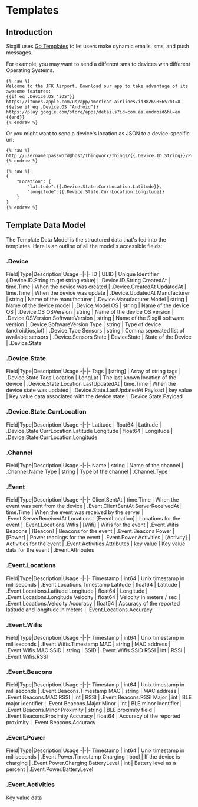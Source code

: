 # Templates

## Introduction

Sixgill uses [Go Templates](https://golang.org/pkg/html/template/) to let users make dynamic emails, sms, and push messages.  

For example, you may want to send a different sms to devices with different Operating Systems.

```
{% raw %}
Welcome to the JFK Airport. Download our app to take advantage of its awesome features:
{{if eq .Device.OS "iOS"}}
https://itunes.apple.com/us/app/american-airlines/id382698565?mt=8
{{else if eq .Device.OS "Android"}}
https://play.google.com/store/apps/details?id=com.aa.android&hl=en
{{end}}
{% endraw %}
```

Or you might want to send a device's location as JSON to a device-specific url:

```
{% raw %}
http://username:password@host/Thingworx/Things/{{.Device.ID.String}}/Properties/Location
{% endraw %}
```

```
{% raw %}
{
    "Location": {
        "latitude":{{.Device.State.CurrLocation.Latitude}},
        "longitude":{{.Device.State.CurrLocation.Longitude}}
    }
}
{% endraw %}
```

## Template Data Model

The Template Data Model is the structured data that's fed into the templates. Here is an outline of all the model's accessible fields:

### .Device

Field|Type|Description|Usage
-|-|-
ID | ULID | Unique Identifier (.Device.ID.String to get string value) | .Device.ID.String
CreatedAt | time.Time | When the device was created | .Device.CreatedAt
UpdatedAt | time.Time | When the device was update | .Device.UpdatedAt
Manufacturer | string | Name of the manufacturer | .Device.Manufacturer
Model | string | Name of the device model | .Device.Model
OS | string | Name of the device OS | .Device.OS
OSVersion | string | Name of the device OS version | .Device.OSVersion
SoftwareVersion | string | Name of the Sixgill software version | .Device.SoftwareVersion
Type | string | Type of device (android,ios,iot) | .Device.Type
Sensors | string | Comma seperated list of available sensors | .Device.Sensors
State | DeviceState | State of the Device | .Device.State

### .Device.State

Field|Type|Description|Usage
-|-|-
Tags | [string] | Array of string tags | .Device.State.Tags
Location | LongLat | The last known location of the device | .Device.State.Location
LastUpdatedAt | time.Time | When the device state was updated | .Device.State.LastUpdatedAt
Payload | key value | Key value data associated with the device state | .Device.State.Payload

### .Device.State.CurrLocation

Field|Type|Description|Usage
-|-|-
Latitude | float64 | Latitude | .Device.State.CurrLocation.Latitude
Longitude | float64 | Longitude | .Device.State.CurrLocation.Longitude

### .Channel

Field|Type|Description|Usage
-|-|-
Name | string | Name of the channel | .Channel.Name
Type | string | Type of the channel | .Channel.Type

### .Event

Field|Type|Description|Usage
-|-|-
ClientSentAt | time.Time | When the event was sent from the device | .Event.ClientSentAt
ServerReceivedAt | time.Time | When the event was received by the server | .Event.ServerReceivedAt
Locations | [EventLocation] | Locations for the event | .Event.Locations
Wifis | [Wifi] | Wifis for the event | .Event.Wifis
Beacons | [Beacon] | Beacons for the event | .Event.Beacons
Power | [Power] | Power readings for the event | .Event.Power
Activities | [Activity] | Activities for the event | .Event.Activities
Attributes | key value | Key value data for the event | .Event.Attributes

### .Event.Locations

Field|Type|Description|Usage
-|-|-
Timestamp | int64 | Unix timestamp in milliseconds | .Event.Locations.Timestamp
Latitude | float64 | Latitude | .Event.Locations.Latitude
Longitude | float64 | Longitude | .Event.Locations.Longitude
Velocity | float64 | Velocity in meters / sec | .Event.Locations.Velocity
Accuracy | float64 | Accuracy of the reported latitude and longitude in meters | .Event.Locations.Accuracy

### .Event.Wifis

Field|Type|Description|Usage
-|-|-
Timestamp | int64 | Unix timestamp in milliseconds | .Event.Wifis.Timestamp
MAC | string | MAC address | .Event.Wifis.MAC
SSID | string | SSID | .Event.Wifis.SSID
RSSI | int | RSSI | .Event.Wifis.RSSI

### .Event.Beacons

Field|Type|Description|Usage
-|-|-
Timestamp | int64 | Unix timestamp in milliseconds | .Event.Beacons.Timestamp
MAC | string | MAC address | .Event.Beacons.MAC
RSSI | int | RSSI | .Event.Beacons.RSSI
Major | int | BLE major identifier | .Event.Beacons.Major
Minor | int | BLE minor identifier | .Event.Beacons.Minor
Proximity | string | BLE proximity field | .Event.Beacons.Proximity
Accuracy | float64 | Accuracy of the reported proximity | .Event.Beacons.Accuracy

### .Event.Power

Field|Type|Description|Usage
-|-|-
Timestamp | int64 | Unix timestamp in milliseconds | .Event.Power.Timestamp
Charging | bool | If the device is charging | .Event.Power.Charging
BatteryLevel | int | Battery level as a percent | .Event.Power.BatteryLevel

### .Event.Activities

Key value data
